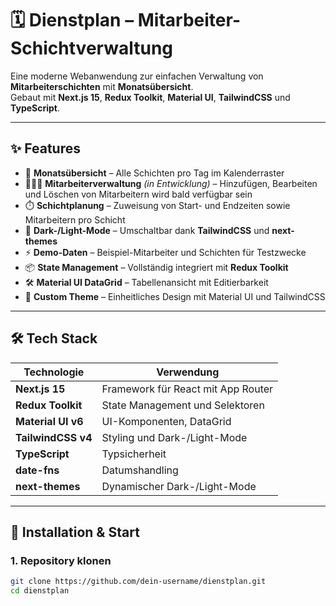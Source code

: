 # 🗓️ Dienstplan – Mitarbeiter-Schichtverwaltung

Eine moderne Webanwendung zur einfachen Verwaltung von **Mitarbeiterschichten** mit **Monatsübersicht**.  
Gebaut mit **Next.js 15**, **Redux Toolkit**, **Material UI**, **TailwindCSS** und **TypeScript**.

---

## ✨ Features

- 📅 **Monatsübersicht** – Alle Schichten pro Tag im Kalenderraster
- 🧑‍🤝‍🧑 **Mitarbeiterverwaltung** _(in Entwicklung)_ – Hinzufügen, Bearbeiten und Löschen von Mitarbeitern wird bald verfügbar sein
- ⏱️ **Schichtplanung** – Zuweisung von Start- und Endzeiten sowie Mitarbeitern pro Schicht
- 🎨 **Dark-/Light-Mode** – Umschaltbar dank **TailwindCSS** und **next-themes**
- ⚡ **Demo-Daten** – Beispiel-Mitarbeiter und Schichten für Testzwecke
- 📦 **State Management** – Vollständig integriert mit **Redux Toolkit**
- 🛠️ **Material UI DataGrid** – Tabellenansicht mit Editierbarkeit
- 🎨 **Custom Theme** – Einheitliches Design mit Material UI und TailwindCSS

---

## 🛠️ Tech Stack

| Technologie        | Verwendung                         |
| ------------------ | ---------------------------------- |
| **Next.js 15**     | Framework für React mit App Router |
| **Redux Toolkit**  | State Management und Selektoren    |
| **Material UI v6** | UI-Komponenten, DataGrid           |
| **TailwindCSS v4** | Styling und Dark-/Light-Mode       |
| **TypeScript**     | Typsicherheit                      |
| **date-fns**       | Datumshandling                     |
| **next-themes**    | Dynamischer Dark-/Light-Mode       |

---

## 🚀 Installation & Start

### 1. Repository klonen

```bash
git clone https://github.com/dein-username/dienstplan.git
cd dienstplan
```
